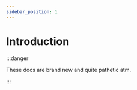```yaml
---
sidebar_position: 1
---
```


# Introduction

:::danger

These docs are brand new and quite pathetic atm.

:::
